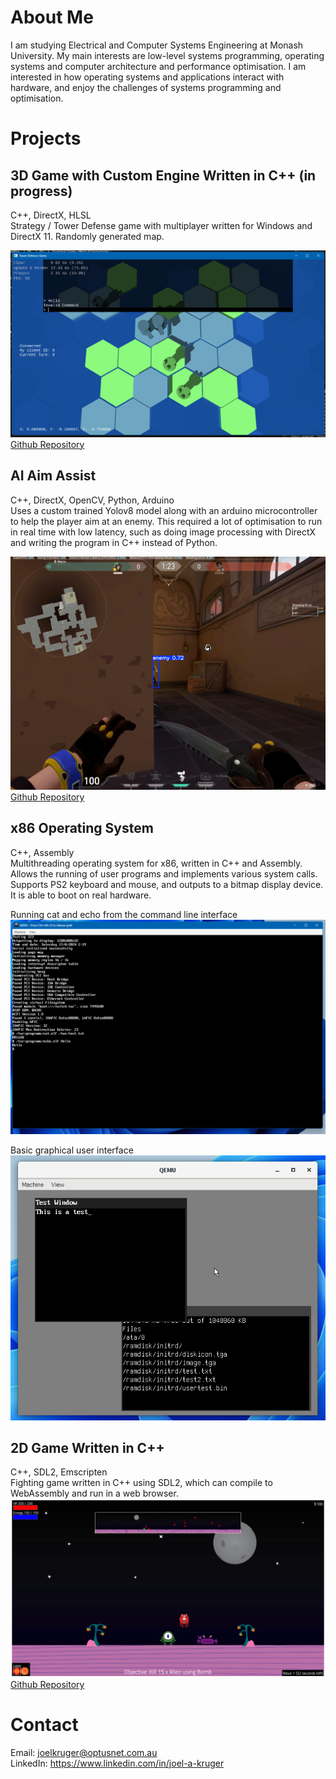 # About Me
I am studying Electrical and Computer Systems Engineering at Monash University. My main interests are low-level systems programming, operating systems and computer architecture and performance optimisation. I am interested in how operating systems and applications interact with hardware, and enjoy the challenges of systems programming and optimisation.

# Projects
## 3D Game with Custom Engine Written in C++ (in progress)
C++, DirectX, HLSL\
Strategy / Tower Defense game with multiplayer written for Windows and DirectX 11.
Randomly generated map.

![Game Image](images/tdscreenshot.png)
[Github Repository](https://github.com/JoelAKruger/Tower-Defense)

## AI Aim Assist
C++, DirectX, OpenCV, Python, Arduino \
Uses a custom trained Yolov8 model along with an arduino microcontroller to help the player aim at an enemy. This required a lot of optimisation to run in real time with low latency, such as doing image processing with DirectX and writing the program in C++ instead of Python.

![Example of model](images/aim.png)
[Github Repository](https://github.com/JoelAKruger/GetGood)

## x86 Operating System
C++, Assembly\
Multithreading operating system for x86, written in C++ and Assembly. Allows the running of user programs and implements various system calls. Supports PS2 keyboard and mouse, and outputs to a bitmap display device. It is able to boot on real hardware.

Running cat and echo from the command line interface \
![OS Command Line](images/oscmd.png)

Basic graphical user interface \
![OS GUI](images/osgui.png)

## 2D Game Written in C++
C++, SDL2, Emscripten \
Fighting game written in C++ using SDL2, which can compile to WebAssembly and run in a web browser.
![2D Game](images/mscreenshot.png)
[Github Repository](https://github.com/JoelAKruger/Margarita)
# Contact
Email: joelkruger@optusnet.com.au \
LinkedIn: https://www.linkedin.com/in/joel-a-kruger
